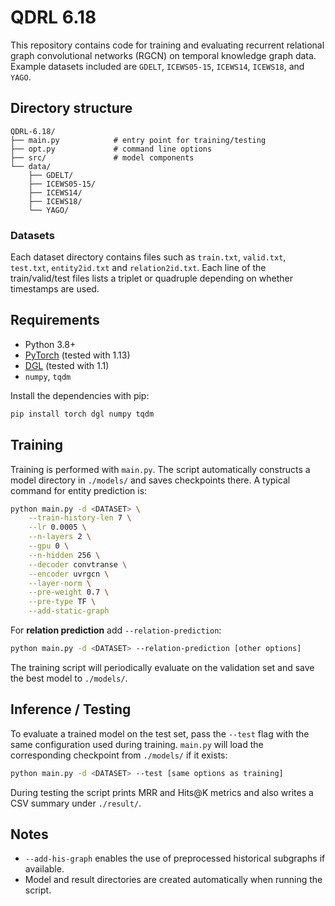 # QDRL 6.18

This repository contains code for training and evaluating recurrent relational graph convolutional networks (RGCN) on temporal knowledge graph data. Example datasets included are `GDELT`, `ICEWS05-15`, `ICEWS14`, `ICEWS18`, and `YAGO`.

## Directory structure

```
QDRL-6.18/
├── main.py            # entry point for training/testing
├── opt.py             # command line options
├── src/               # model components
└── data/
    ├── GDELT/
    ├── ICEWS05-15/
    ├── ICEWS14/
    ├── ICEWS18/
    └── YAGO/
```
### Datasets

Each dataset directory contains files such as `train.txt`, `valid.txt`, `test.txt`, `entity2id.txt` and `relation2id.txt`. Each line of the train/valid/test files lists a triplet or quadruple depending on whether timestamps are used.

## Requirements

- Python 3.8+
- [PyTorch](https://pytorch.org) (tested with 1.13)
- [DGL](https://www.dgl.ai) (tested with 1.1)
- `numpy`, `tqdm`

Install the dependencies with pip:

```bash
pip install torch dgl numpy tqdm
```

## Training

Training is performed with `main.py`.  The script automatically constructs a model directory in `./models/` and saves checkpoints there.  A typical command for entity prediction is:

```bash
python main.py -d <DATASET> \
    --train-history-len 7 \
    --lr 0.0005 \
    --n-layers 2 \
    --gpu 0 \
    --n-hidden 256 \
    --decoder convtranse \
    --encoder uvrgcn \
    --layer-norm \
    --pre-weight 0.7 \
    --pre-type TF \
    --add-static-graph
```

For **relation prediction** add `--relation-prediction`:

```bash
python main.py -d <DATASET> --relation-prediction [other options]
```

The training script will periodically evaluate on the validation set and save the best model to `./models/`.

## Inference / Testing

To evaluate a trained model on the test set, pass the `--test` flag with the same configuration used during training.  `main.py` will load the corresponding checkpoint from `./models/` if it exists:

```bash
python main.py -d <DATASET> --test [same options as training]
```

During testing the script prints MRR and Hits@K metrics and also writes a CSV summary under `./result/`.

## Notes

- `--add-his-graph` enables the use of preprocessed historical subgraphs if available.
- Model and result directories are created automatically when running the script.

